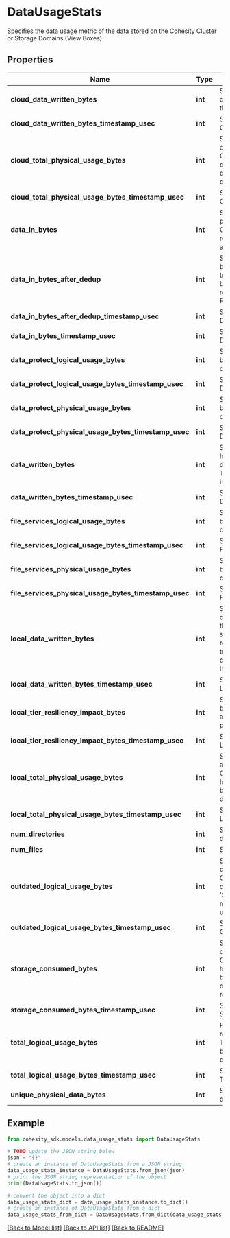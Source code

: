 # DataUsageStats

Specifies the data usage metric of the data stored on the Cohesity Cluster or Storage Domains (View Boxes).

## Properties

Name | Type | Description | Notes
------------ | ------------- | ------------- | -------------
**cloud_data_written_bytes** | **int** | Specifies the total data written on cloud tiers, as computed by the Cohesity Cluster. | [optional] 
**cloud_data_written_bytes_timestamp_usec** | **int** | Specifies Timestamp of CloudDataWrittenBytes. | [optional] 
**cloud_total_physical_usage_bytes** | **int** | Specifies the total cloud capacity, as computed by the Cohesity Cluster, after the size of the data has been reduced by change-block tracking, compression and deduplication. | [optional] 
**cloud_total_physical_usage_bytes_timestamp_usec** | **int** | Specifies Timestamp of CloudTotalPhysicalUsageBytes. | [optional] 
**data_in_bytes** | **int** | Specifies the data read from the protected objects by the Cohesity Cluster before any data reduction using deduplication and compression. | [optional] 
**data_in_bytes_after_dedup** | **int** | Specifies the size of the data has been reduced by change-block tracking and deduplication but before compression or data is replicated to other nodes as per RF or Erasure Coding policy. | [optional] 
**data_in_bytes_after_dedup_timestamp_usec** | **int** | Specifies Timestamp of DataInBytesAfterDedup. | [optional] 
**data_in_bytes_timestamp_usec** | **int** | Specifies Timestamp of DataInBytes. | [optional] 
**data_protect_logical_usage_bytes** | **int** | Specifies the logical data used by Data Protect on Cohesity cluster. | [optional] 
**data_protect_logical_usage_bytes_timestamp_usec** | **int** | Specifies Timestamp of DataProtectLogicalUsageBytes. | [optional] 
**data_protect_physical_usage_bytes** | **int** | Specifies the physical data used by Data Protect on Cohesity cluster. | [optional] 
**data_protect_physical_usage_bytes_timestamp_usec** | **int** | Specifies Timestamp of DataProtectPhysicalUsageBytes. | [optional] 
**data_written_bytes** | **int** | Specifies the data written after it has been reduced by deduplication and compression. This does not include resiliency impact. | [optional] 
**data_written_bytes_timestamp_usec** | **int** | Specifies Timestamp of DataWrittenBytes. | [optional] 
**file_services_logical_usage_bytes** | **int** | Specifies the logical data used by File services on Cohesity cluster. | [optional] 
**file_services_logical_usage_bytes_timestamp_usec** | **int** | Specifies Timestamp of FileServicesLogicalUsageBytes. | [optional] 
**file_services_physical_usage_bytes** | **int** | Specifies the physical data used by File services on Cohesity cluster. | [optional] 
**file_services_physical_usage_bytes_timestamp_usec** | **int** | Specifies Timestamp of FileServicesPhysicalUsageBytes. | [optional] 
**local_data_written_bytes** | **int** | Specifies the total data written on local tiers, as computed by the Cohesity Cluster, after the size of the data has been reduced by change-block tracking, deduplication and compression. This does not include resiliency impact. | [optional] 
**local_data_written_bytes_timestamp_usec** | **int** | Specifies Timestamp of LocalDataWrittenBytes. | [optional] 
**local_tier_resiliency_impact_bytes** | **int** | Specifies the size of the data has been replicated to other nodes as per RF or Erasure Coding policy. | [optional] 
**local_tier_resiliency_impact_bytes_timestamp_usec** | **int** | Specifies Timestamp of LocalTierResiliencyImpactBytes. | [optional] 
**local_total_physical_usage_bytes** | **int** | Specifies the total local capacity, as computed by the Cohesity Cluster, after the size of the data has been reduced by change-block tracking, compression and deduplication. | [optional] 
**local_total_physical_usage_bytes_timestamp_usec** | **int** | Specifies Timestamp of LocalTotalPhysicalUsageBytes. | [optional] 
**num_directories** | **int** | Specifies the number of directories. | [optional] 
**num_files** | **int** | Specifies the number of files. | [optional] 
**outdated_logical_usage_bytes** | **int** | Specifies the logical usage as computed by the Cohesity Cluster. This field is computed on a same frequency as &#39;StorageConsumedBytes&#39;, and it may not be the latest value. It is used to compute reduction ratio. | [optional] 
**outdated_logical_usage_bytes_timestamp_usec** | **int** | Specifies Timestamp of OutdatedLogicalUsageBytes. | [optional] 
**storage_consumed_bytes** | **int** | Specifies the total capacity, as computed by the Cohesity Cluster, after the size of the data has been reduced by change-block tracking, compression and deduplication. This includes resiliency impact. | [optional] 
**storage_consumed_bytes_timestamp_usec** | **int** | Specifies Timestamp of StorageConsumedBytes. | [optional] 
**total_logical_usage_bytes** | **int** | Provides the combined data residing on protected objects. The size of data before reduction by deduplication and compression. | [optional] 
**total_logical_usage_bytes_timestamp_usec** | **int** | Specifies Timestamp of TotalLogicalUsageBytes. | [optional] 
**unique_physical_data_bytes** | **int** | Specifies the unique physical data usage in bytes. | [optional] 

## Example

```python
from cohesity_sdk.models.data_usage_stats import DataUsageStats

# TODO update the JSON string below
json = "{}"
# create an instance of DataUsageStats from a JSON string
data_usage_stats_instance = DataUsageStats.from_json(json)
# print the JSON string representation of the object
print(DataUsageStats.to_json())

# convert the object into a dict
data_usage_stats_dict = data_usage_stats_instance.to_dict()
# create an instance of DataUsageStats from a dict
data_usage_stats_from_dict = DataUsageStats.from_dict(data_usage_stats_dict)
```
[[Back to Model list]](../README.md#documentation-for-models) [[Back to API list]](../README.md#documentation-for-api-endpoints) [[Back to README]](../README.md)


